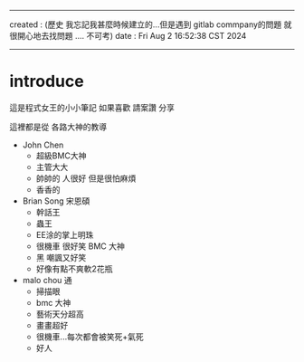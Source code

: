 ----
created : (歷史 我忘記我甚麼時候建立的...但是遇到 gitlab commpany的問題 就很開心地去找問題 .... 不可考)
date	:	Fri Aug  2 16:52:38 CST 2024

-------------------------------------------------------------------------------

# introduce #
這是程式女王的小小筆記
如果喜歡 請案讚 分享

這裡都是從 各路大神的教導

+ John Chen
  + 超級BMC大神
  + 主管大大
  + 帥帥的 人很好 但是很怕麻煩
  + 香香的
+ Brian Song 宋恩碩
  + 幹話王
  + 蟲王
  + EE涂的掌上明珠
  + 很機車 很好笑 BMC 大神
  + 黑 嘲諷又好笑
  + 好像有點不爽軟2花瓶
+ malo chou 通
  + 掃描眼
  + bmc 大神
  + 藝術天分超高
  + 畫畫超好
  + 很機車...每次都會被笑死+氣死
  + 好人


